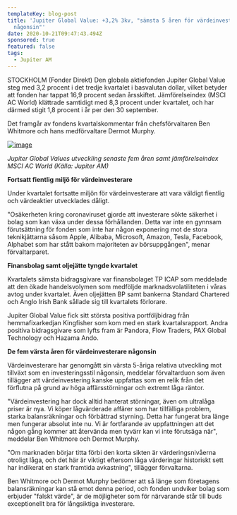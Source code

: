 ```yaml
---
templateKey: blog-post
title: 'Jupiter Global Value: +3,2% 3kv, "sämsta 5 åren för värdeinvesterare
  någonsin"'
date: 2020-10-21T09:47:43.494Z
sponsored: true
featured: false
tags:
  - Jupiter AM
---
```

<!--StartFragment-->

STOCKHOLM (Fonder Direkt) Den globala aktiefonden Jupiter Global Value steg med 3,2 procent i det tredje kvartalet i basvalutan dollar, vilket betyder att fonden har tappat 16,9 procent sedan årsskiftet. Jämförelseindex (MSCI AC World) klättrade samtidigt med 8,3 procent under kvartalet, och har därmed stigit 1,8 procent i år per den 30 september.

Det framgår av fondens kvartalskommentar från chefsförvaltaren Ben Whitmore och hans medförvaltare Dermot Murphy.

[![image](https://i.direkt.se/201021/590450201.png)](https://i.direkt.se/201021/590450201.png)

*Jupiter Global Values utveckling senaste fem åren samt jämförelseindex MSCI AC World (Källa: Jupiter AM)*

**Fortsatt fientlig miljö för värdeinvesterare**

Under kvartalet fortsatte miljön för värdeinvesterare att vara väldigt fientlig och värdeaktier utvecklades dåligt.

"Osäkerheten kring coronaviruset gjorde att investerare sökte säkerhet i bolag som kan växa under dessa förhållanden. Detta var inte en gynnsam förutsättning för fonden som inte har någon exponering mot de stora teknikjättarna såsom Apple, Alibaba, Microsoft, Amazon, Tesla, Facebook, Alphabet som har stått bakom majoriteten av börsuppgången", menar förvaltarparet.

**Finansbolag samt oljejätte tyngde kvartalet**

Kvartalets sämsta bidragsgivare var finansbolaget TP ICAP som meddelade att den ökade handelsvolymen som medföljde marknadsvolatiliteten i våras avtog under kvartalet. Även oljejätten BP samt bankerna Standard Chartered och Anglo Irish Bank sållade sig till kvartalets förlorare.

Jupiter Global Value fick sitt största positiva portföljbidrag från hemmafixarkedjan Kingfisher som kom med en stark kvartalsrapport. Andra positiva bidragsgivare som lyfts fram är Pandora, Flow Traders, PAX Global Technology och Hazama Ando.

**De fem värsta åren för värdeinvesterare någonsin**

Värdeinvesterare har genomgått sin värsta 5-åriga relativa utveckling mot tillväxt som en investeringsstil någonsin, meddelar förvaltarduon som även tillägger att värdeinvestering kanske uppfattas som en relik från det förflutna på grund av höga affärsstörningar och extremt låga räntor.

"Värdeinvestering har dock alltid hanterat störningar, även om ultralåga priser är nya. Vi köper lågvärderade affärer som har tillfälliga problem, starka balansräkningar och förbättrad styrning. Detta har fungerat bra länge men fungerar absolut inte nu. Vi är fortfarande av uppfattningen att det någon gång kommer att återvända men tyvärr kan vi inte förutsäga när", meddelar Ben Whitmore och Dermot Murphy.

"Om marknaden börjar titta förbi den korta sikten är värderingsnivåerna otroligt låga, och det här är viktigt eftersom låga värderingar historiskt sett har indikerat en stark framtida avkastning", tillägger förvaltarna.

Ben Whitmore och Dermot Murphy bedömer att så länge som företagens balansräkningar kan stå emot denna period, och fonden undviker bolag som erbjuder "falskt värde", är de möjligheter som för närvarande står till buds exceptionellt bra för långsiktiga investerare.

<!--EndFragment-->